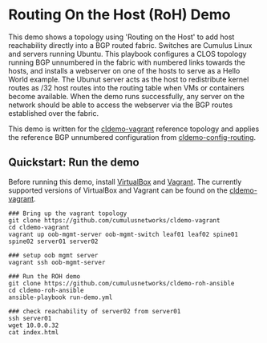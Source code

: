 Routing On the Host (RoH) Demo
===========================

This demo shows a topology using 'Routing on the Host' to add host reachability directly into a BGP routed fabric. Switches are Cumulus Linux and servers running Ubuntu. This playbook configures a CLOS topology running BGP unnumbered in the fabric with numbered links towards the hosts, and installs a webserver on one of the hosts to serve as a Hello World example. The Ubunut server acts as the host to redistribute kernel routes as /32 host routes into the routing table when VMs or containers become available. When the demo runs successfully, any server on the network should be able to access the webserver via the BGP routes established over the fabric.

This demo is written for the [cldemo-vagrant](https://github.com/cumulusnetworks/cldemo-vagrant) reference topology and applies the reference BGP unnumbered configuration from [cldemo-config-routing](https://github.com/cumulusnetworks/cldemo-config-routing).


Quickstart: Run the demo
------------------------
Before running this demo, install [VirtualBox](https://www.virtualbox.org/wiki/Download_Old_Builds) and [Vagrant](https://releases.hashicorp.com/vagrant/). The currently supported versions of VirtualBox and Vagrant can be found on the [cldemo-vagrant](https://github.com/cumulusnetworks/cldemo-vagrant).

    ### Bring up the vagrant topology
    git clone https://github.com/cumulusnetworks/cldemo-vagrant
    cd cldemo-vagrant
    vagrant up oob-mgmt-server oob-mgmt-switch leaf01 leaf02 spine01 spine02 server01 server02

    ### setup oob mgmt server
    vagrant ssh oob-mgmt-server

    ### Run the ROH demo
    git clone https://github.com/cumulusnetworks/cldemo-roh-ansible
    cd cldemo-roh-ansible
    ansible-playbook run-demo.yml

    ### check reachability of server02 from server01
    ssh server01
    wget 10.0.0.32
    cat index.html

